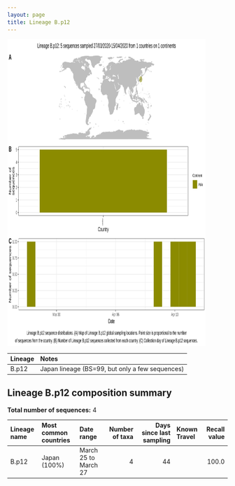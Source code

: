 ```yaml
---
layout: page
title: Lineage B.p12
---
```




<img src="../assets/images/B.p12.svg" alt="B.p12 lineage summary figure" width="90%" height="700px" />


| Lineage | Notes |
|:-----|:-----|
| B.p12 | Japan lineage (BS=99, but only a few sequences) |

<h2>Lineage B.p12 composition summary </h2>

<strong>Total number of sequences:</strong> 4

| Lineage name | Most common countries | Date range | Number of taxa |  Days since last sampling | Known Travel | Recall value |
|:-----|:-----|:-------|-------:|-------:|:---------|--------:|
| B.p12 | Japan (100%) | March 25 to March 27 | 4 | 44 |  | 100.0 |
